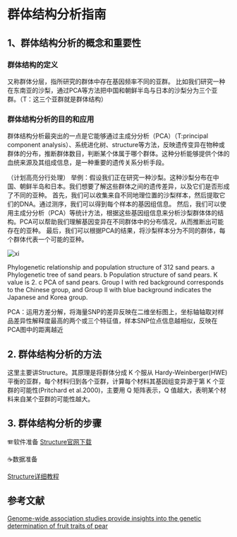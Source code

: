 # 群体结构分析指南

## 1、群体结构分析的概念和重要性                                 
### 群体结构的定义
又称群体分层，指所研究的群体中存在基因频率不同的亚群。
比如我们研究一种在东南亚的沙梨，通过PCA等方法把中国和朝鲜半岛与日本的沙梨分为三个亚群。（T：这三个亚群就是群体结构）
### 群体结构分析的目的和应用
群体结构分析最突出的一点是它能够通过主成分分析（PCA）（T:principal component analysis）、系统进化树、structure等方法，反映遗传变异在物种或群体的分布，推断群体数目，判断某个体属于哪个群体。这种分析能够提供个体的血统来源及其组成信息，是一种重要的遗传关系分析手段。


（计划高亮分行处理）	举例：假设我们正在研究一种沙梨。这种沙梨分布在中国、朝鲜半岛和日本。我们想要了解这些群体之间的遗传差异，以及它们是否形成了不同的亚种。
首先，我们可以收集来自不同地理位置的沙梨样本，然后提取它们的DNA。通过测序，我们可以得到每个样本的基因组信息。
然后，我们可以使用主成分分析（PCA）等统计方法，根据这些基因组信息来分析沙梨群体体的结构。PCA可以帮助我们理解基因变异在不同群体中的分布情况，从而推断出可能存在的亚种。
最后，我们可以根据PCA的结果，将沙梨样本分为不同的群体，每个群体代表一个可能的亚种。

![xi](https://media.springernature.com/lw685/springer-static/image/art%3A10.1038%2Fs41467-021-21378-y/MediaObjects/41467_2021_21378_Fig1_HTML.png?as=webp)

Phylogenetic relationship and population structure of 312 sand pears. a Phylogenetic tree of sand pears. b Population structure of sand pears. K value is 2. c PCA of sand pears. Group I with red background corresponds to the Chinese group, and Group II with blue background indicates the Japanese and Korea group.

PCA：运用方差分解，将海量SNP的差异反映在二维坐标图上，坐标轴轴取对样品差异性解释度最高的两个或三个特征值，样本SNP位点信息越相似，反映在PCA图中的距离越近
## 2. 群体结构分析的方法
这里主要讲Structure。其原理是将群体分成 K 个服从 Hardy-Weinberger(HWE) 平衡的亚群，每个材料归到各个亚群，计算每个材料其基因组变异源于第 K 个亚群的可能性(Pritchard et al.2000)，主要用 Q 矩阵表示，Q 值越大，表明某个材料来自某个亚群的可能性越大。



## 3. 群体结构分析的步骤
🪗软件准备
[Structure官网下载](https://web.stanford.edu/group/pritchardlab/structure_software/release_versions/v2.3.4/html/structure.html)

☕数据准备

[Structure详细教程](https://zhuanlan.zhihu.com/p/383141001)



## 参考文献
[Genome-wide association studies provide insights into the genetic determination of fruit traits of pear](https://doi.org/10.1038/s41467-021-21378-y)
